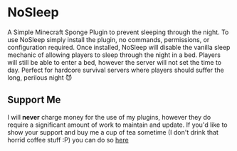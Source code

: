 # NoSleep

A Simple Minecraft Sponge Plugin to prevent sleeping through the night. To use NoSleep simply install the plugin, no commands, permissions, or configuration required. Once installed, NoSleep will disable the vanilla sleep mechanic of allowing players to sleep through the night in a bed. Players will still be able to enter a bed, however the server will not set the time to day. Perfect for hardcore survival servers where players should suffer the long, perilous night :smiling_imp:

## Support Me
I will **never** charge money for the use of my plugins, however they do require a significant amount of work to maintain and update. If you'd like to show your support and buy me a cup of tea sometime (I don't drink that horrid coffee stuff :P) you can do so [here](https://www.paypal.me/zerthick)
